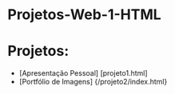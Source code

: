 # Projetos-Web-1-HTML

# Projetos:
- [Apresentação Pessoal] [projeto1.html]
- [Portfólio de Imagens] {/projeto2/index.html}
